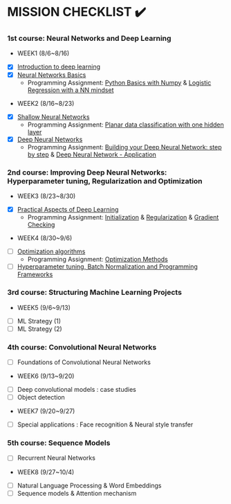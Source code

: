 # MISSION CHECKLIST :heavy_check_mark:

### 1st course: Neural Networks and Deep Learning
- WEEK1 (8/6~8/16) 

 - [x]  [Introduction to deep learning](https://github.com/yelim421/2021-google-ml-bootcamp/blob/7564bc6cd6593e2761953f840d9813f7b87a3863/coursera/01Neural%20Networks%20and%20Deep%20Learning(week1)/Readme.md)
 - [x]  [Neural Networks Basics](https://github.com/yelim421/2021-google-ml-bootcamp/blob/77caa4586a2c50e4a9a5a778dea288fee85975c7/coursera/02Neural%20Networks%20Basics(Week1)/Readme.md)
      - Programming Assignment:  [Python Basics with Numpy](https://velog.io/@yelim421/Python-Basics-with-Numpy) &  [Logistic Regression with a NN mindset](https://velog.io/@yelim421/Logistic-Regression-with-a-Neural-Network-mindset)

- WEEK2 (8/16~8/23)

 - [x] [Shallow Neural Networks](https://github.com/yelim421/2021-google-ml-bootcamp/blob/34cbf57ef6de85120090d4f42b02be79ccd4fabf/coursera/03Shallow%20Neural%20Network(Week2)/Readme.md)
      - Programming Assignment: [Planar data classification with one hidden layer](https://velog.io/@yelim421/Planar-data-classification-with-one-hidden-layer)
 - [x] [Deep Neural Networks](https://github.com/yelim421/2021-google-ml-bootcamp/blob/b0e6743da6f47cee4a0e6a9725350a2a7449367d/coursera/04Deep%20Neural%20Network(Week2)/Readme.md)
      - Programming Assignment: [Building your Deep Neural Network: step by step](https://velog.io/@yelim421/Building-Deep-Neural-Network-stepbystep.ver) & [Deep Neural Network - Application](https://velog.io/@yelim421/Deep-Neural-Network-Application)


### 2nd course: Improving Deep Neural Networks: Hyperparameter tuning, Regularization and Optimization
- WEEK3 (8/23~8/30)

 - [x] [Practical Aspects of Deep Learning](https://github.com/yelim421/2021-google-ml-bootcamp/blob/4836f4b8c131ac74e5df62ad1f1ce294e903bef6/coursera/05Practical%20Aspects%20of%20Deep%20Learning(Week3)/Readme.md)
      - Programming Assignment: [Initialization](https://velog.io/@yelim421/Initialization-with-bluered-dots-in-circles-dataset) & [Regularization](https://velog.io/@yelim421/RegularizationL2-Regularization-Dropout) & [Gradient Checking](https://velog.io/@yelim421/Gradient-Checking)

- WEEK4 (8/30~9/6)

 - [ ] [Optimization algorithms](https://github.com/yelim421/2021-google-ml-bootcamp/blob/2e421e25f1f873e5e71b88bb5f2b7e9aad0f39d4/coursera/06Optimization%20Algorithms(Week4)/Readme.md)
      - Programming Assignment: [Optimization Methods](https://velog.io/@yelim421/Optimization-Methods)
 - [ ] [Hyperparameter tuning, Batch Normalization and Programming Frameworks](https://github.com/yelim421/2021-google-ml-bootcamp/blob/f0a6846ed5b2713463f55365bf87669943e23375/coursera/07Hyperparameter%20tuning,%20Batch%20Normalization%20and%20Programming%20Frameworks(Week4)/Readme.md)

### 3rd course: Structuring Machine Learning Projects
- WEEK5 (9/6~9/13)

 - [ ] ML Strategy (1)
 - [ ] ML Strategy (2)

### 4th course: Convolutional Neural Networks
 - [ ] Foundations of Convolutional Neural Networks
 
- WEEK6 (9/13~9/20)

 - [ ] Deep convolutional models : case studies
 - [ ] Object detection
 
- WEEK7 (9/20~9/27)
 - [ ] Special applications : Face recognition & Neural style transfer


### 5th course: Sequence Models

 - [ ] Recurrent Neural Networks

- WEEK8 (9/27~10/4)

 - [ ] Natural Language Processing & Word Embeddings
 - [ ] Sequence models & Attention mechanism
